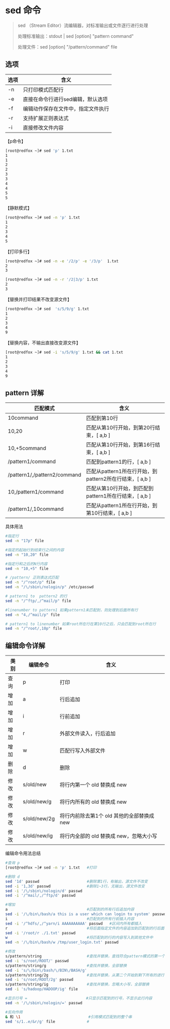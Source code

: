 # sed 命令

>sed （Stream Editor）流编辑器，对标准输出或文件逐行进行处理
>
>处理标准输出：stdout | sed    [option]    "pattern command"
>
>处理文件：sed    [option]    "/pattern/command"    file 

## 选项

| 选项 | 含义                               |
| ---- | ---------------------------------- |
| -n   | 只打印模式匹配行                   |
| -e   | 直接在命令行进行sed编辑，默认选项  |
| -f   | 编辑动作保存在文件中，指定文件执行 |
| -r   | 支持扩展正则表达式                 |
| -i   | 直接修改文件内容                   |

【p命令】

```bash
[root@redfox ~]# sed 'p' 1.txt 
1
1
2
2
3
3
4
4
5
5
```

【静默模式】

```bash
[root@redfox ~]# sed -n 'p' 1.txt 
1
2
3
4
5
```

【打印多行】

```bash
[root@redfox ~]# sed -n -e '/2/p' -e '/3/p'  1.txt 
2
3
```

```bash
[root@redfox ~]# sed -n -r '/2|3/p' 1.txt 
2
3
```

【替换并打印结果不改变源文件】

```bash
[root@redfox ~]# sed  's/5/9/g' 1.txt 
1
2
3
4
9
```

【替换内容，不输出直接改变源文件】

```bash
[root@redfox ~]# sed -i 's/5/9/g' 1.txt && cat 1.txt 
1
2
3
4
9
```

## pattern 详解

| 匹配模式                     | 含义                                                    |
| ---------------------------- | ------------------------------------------------------- |
| 10command                    | 匹配到第10行                                            |
| 10,20                        | 匹配从第10行开始，到第20行结束，[ a,b ]                 |
| 10,+5command                 | 匹配从第10行开始，到第16行结束，[ a,b ]                 |
| /pattern1/command            | 匹配到pattern1的行，[ a,b ]                             |
| /pattern1/,/pattern2/command | 匹配从pattern1所在行开始，到pattern2所在行结束，[ a,b ] |
| 10,/pattern1/command         | 匹配从第10行开始，到匹配到pattern1所在行结束，[ a,b ]   |
| /pattern1/,10command         | 匹配从pattern1所在行开始，到第10行结束，[ a,b ]         |

具体用法

```bash
#指定行
sed -n "17p" file

#指定的起始行到结束行之间的内容
sed -n "10,20" file 

#指定行和之后的N行内容
sed -n "10,+5" file

# /pattern/ 正则表达式匹配
sed -n "/^root/p" file
sed -n "/\/sbin\/nologin/p" /etc/passwd

# pattern1 to  pattern2 的行
sed -n "/^ftp/,/^mail/p" file

#linenumber to pattern1 如果pattern1未匹配到，则处理到后面所有行
sed -n "4,/^mail/p" file

# pattern1 to linenumber 如果root所在行在第10行之后，只会匹配到root所在行
sed -n "/^root/,10p" file

```

## 编辑命令详解

| 类别 | 编辑命令     | 含义                                       |
| ---- | ------------ | ------------------------------------------ |
| 查询 | p            | 打印                                       |
| 增加 | a            | 行后追加                                   |
| 增加 | i            | 行前追加                                   |
| 增加 | r            | 外部文件读入，行后追加                     |
| 增加 | w            | 匹配行写入外部文件                         |
| 删除 | d            | 删除                                       |
| 修改 | s/old/new    | 将行内第一个 old 替换成 new                |
| 修改 | s/old/new/g  | 将行内所有的 old 替换成 new                |
| 修改 | s/old/new/2g | 将行内前除去第1个 old 其他的全部替换成 new |
| 修改 | s/old/new/ig | 将行内全部的 old 替换成 new，忽略大小写    |

编辑命令用法总结

```bash
#查询 p
[root@redfox ~]# sed -n 'p' 1.txt	#打印

#删除 d
sed '1d' passwd 					#删除第1行，有输出，源文件不改变
sed -i '1,3d' passwd 				#删除1~3行，无输出，源文件改变
sed -i '/\/sbin\/nologin/d' passwd
sed -i '/^mail/,/^ftp/d' passwd

#增加
a									#匹配到的所有行后追加内容
sed -i '/\/bin\/bash/a this is a user which can login to system' passwd
i									#匹配到的所有行前插入内容
sed -i '/^hdfs/,/^yarn/i AAAAAAAAAA' passwd   #区间内所有都插入
r									#将后面指定文件的内容追加到匹配到的行后面
sed -i '/root/r ./1.txt' passwd
w									#将匹配到的行的内容写入到其他文件中
sed -n '/\/bin\/bash/w /tmp/user_login.txt' passwd

#修改
s/pattern/string					#查找并替换，查找符合pattern模式的第一个字符串替换成string
sed -i 's/root/ROOT/' passwd
s/pattern/string/g 					#查找并替换，全部替换
sed -i 's/\/bin\/bash/\/BIN\/BASH/g'
s/pattern/string/2g					#查找并替换，从第二个开始到剩下所有的进行替换
sed -i 's/root/ROOT/2g' passwd
s/pattern/string/ig					#查找并替换，忽略大小写，全部替换
sed -i 's/hadoop/HADOOP/ig' file

#显示行号 =							 #只显示匹配到的行号，不显示此行内容
sed -n '/\/sbin\/nologin/=' passwd

#反向作用
& 和 \1								#引用模式匹配到的整个串
sed 's/1..e/&r/g' file			    #



```

